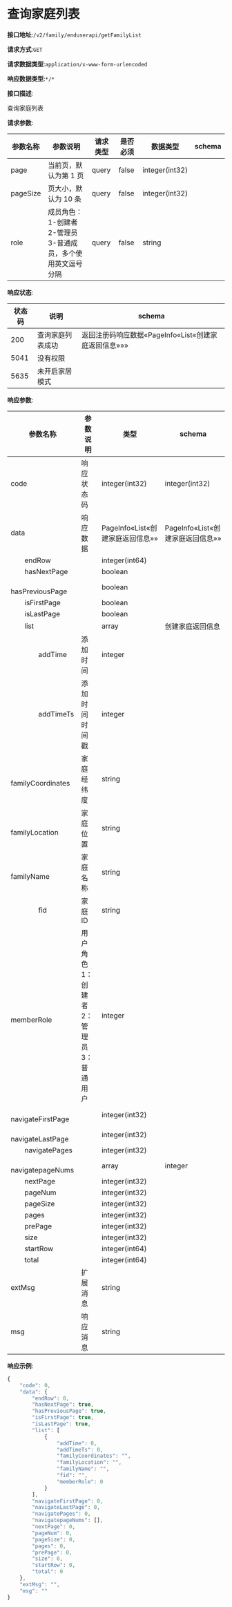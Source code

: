 # 查询家庭列表


**接口地址**:`/v2/family/enduserapi/getFamilyList`


**请求方式**:`GET`


**请求数据类型**:`application/x-www-form-urlencoded`


**响应数据类型**:`*/*`


**接口描述**:<p>查询家庭列表</p>


**请求参数**:


| 参数名称 | 参数说明                                                     | 请求类型 | 是否必须 | 数据类型       | schema |
| -------- | ------------------------------------------------------------ | -------- | -------- | -------------- | ------ |
| page     | 当前页，默认为第 1 页                                        | query    | false    | integer(int32) |        |
| pageSize | 页大小，默认为 10 条                                         | query    | false    | integer(int32) |        |
| role     | 成员角色：1-创建者  2-管理员  3-普通成员，多个使用英文逗号分隔 | query    | false    | string         |        |


**响应状态**:


| 状态码 | 说明             | schema                                               |
| ------ | ---------------- | ---------------------------------------------------- |
| 200    | 查询家庭列表成功 | 返回注册码响应数据«PageInfo«List«创建家庭返回信息»»» |
| 5041   | 没有权限         |                                                      |
| 5635   | 未开启家居模式   |                                                      |


**响应参数**:


| 参数名称                                  | 参数说明                                   | 类型                             | schema                           |
| ----------------------------------------- | ------------------------------------------ | -------------------------------- | -------------------------------- |
| code                                      | 响应状态码                                 | integer(int32)                   | integer(int32)                   |
| data                                      | 响应数据                                   | PageInfo«List«创建家庭返回信息»» | PageInfo«List«创建家庭返回信息»» |
| &emsp;&emsp;endRow                        |                                            | integer(int64)                   |                                  |
| &emsp;&emsp;hasNextPage                   |                                            | boolean                          |                                  |
| &emsp;&emsp;hasPreviousPage               |                                            | boolean                          |                                  |
| &emsp;&emsp;isFirstPage                   |                                            | boolean                          |                                  |
| &emsp;&emsp;isLastPage                    |                                            | boolean                          |                                  |
| &emsp;&emsp;list                          |                                            | array                            | 创建家庭返回信息                 |
| &emsp;&emsp;&emsp;&emsp;addTime           | 添加时间                                   | integer                          |                                  |
| &emsp;&emsp;&emsp;&emsp;addTimeTs         | 添加时间时间戳                             | integer                          |                                  |
| &emsp;&emsp;&emsp;&emsp;familyCoordinates | 家庭经纬度                                 | string                           |                                  |
| &emsp;&emsp;&emsp;&emsp;familyLocation    | 家庭位置                                   | string                           |                                  |
| &emsp;&emsp;&emsp;&emsp;familyName        | 家庭名称                                   | string                           |                                  |
| &emsp;&emsp;&emsp;&emsp;fid               | 家庭ID                                     | string                           |                                  |
| &emsp;&emsp;&emsp;&emsp;memberRole        | 用户角色 1：创建者  2：管理员  3：普通用户 | integer                          |                                  |
| &emsp;&emsp;navigateFirstPage             |                                            | integer(int32)                   |                                  |
| &emsp;&emsp;navigateLastPage              |                                            | integer(int32)                   |                                  |
| &emsp;&emsp;navigatePages                 |                                            | integer(int32)                   |                                  |
| &emsp;&emsp;navigatepageNums              |                                            | array                            | integer                          |
| &emsp;&emsp;nextPage                      |                                            | integer(int32)                   |                                  |
| &emsp;&emsp;pageNum                       |                                            | integer(int32)                   |                                  |
| &emsp;&emsp;pageSize                      |                                            | integer(int32)                   |                                  |
| &emsp;&emsp;pages                         |                                            | integer(int32)                   |                                  |
| &emsp;&emsp;prePage                       |                                            | integer(int32)                   |                                  |
| &emsp;&emsp;size                          |                                            | integer(int32)                   |                                  |
| &emsp;&emsp;startRow                      |                                            | integer(int64)                   |                                  |
| &emsp;&emsp;total                         |                                            | integer(int64)                   |                                  |
| extMsg                                    | 扩展消息                                   | string                           |                                  |
| msg                                       | 响应消息                                   | string                           |                                  |


**响应示例**:
```javascript
{
	"code": 0,
	"data": {
		"endRow": 0,
		"hasNextPage": true,
		"hasPreviousPage": true,
		"isFirstPage": true,
		"isLastPage": true,
		"list": [
			{
				"addTime": 0,
				"addTimeTs": 0,
				"familyCoordinates": "",
				"familyLocation": "",
				"familyName": "",
				"fid": "",
				"memberRole": 0
			}
		],
		"navigateFirstPage": 0,
		"navigateLastPage": 0,
		"navigatePages": 0,
		"navigatepageNums": [],
		"nextPage": 0,
		"pageNum": 0,
		"pageSize": 0,
		"pages": 0,
		"prePage": 0,
		"size": 0,
		"startRow": 0,
		"total": 0
	},
	"extMsg": "",
	"msg": ""
}
```
